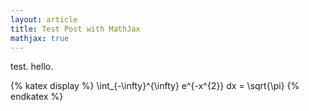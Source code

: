 ```yaml
---
layout: article
title: Test Post with MathJax
mathjax: true
---
```


test. hello.

{% katex display  %}
\int_{-\infty}^{\infty} e^{-x^{2}} dx = \sqrt{\pi}
{% endkatex  %}
